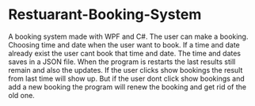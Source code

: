 # Restuarant-Booking-System
A booking system made with WPF and C#.
The user can make a booking.
Choosing time and date when the user want to book.
If a time and date already exist the user cant book that time and date.
The time and dates saves in a JSON file.
When the program is restarts the last results still remain and also the updates.
If the user clicks show bookings the result from last time will show up.
But if the user dont click show bookings and add a new booking the program will renew the booking and get rid of the old one.
